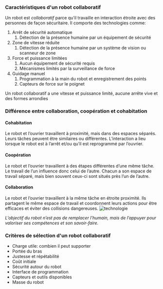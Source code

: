### Caractéristiques d'un robot collaboratif
Un robot est *collaboratif* parce qu’il travaille en interaction étroite avec des personnes de façon sécuritaire. Il comporte des technologies comme:
1. Arrêt de sécurité automatique
	1. Détection de la présence humaine par un équipement de sécurité
2. Zone de vitesse réduite
	1. Détection de la présence humaine par un système de vision ou scanneur de zone
3. Force et puissance limitées
	1. Aucun équipement de sécurité requis
	2. Mécanismes limités par la surveillance de force
4. Guidage manuel
	1. Programmation à la main du robot et enregistrement des points
	2. Capteurs de force sur le poignet

Un robot collaboratif a une vitesse et puissance limité, aucune arrête vive et des formes arrondies
### Différence entre collaboration, coopération et cohabitation
#### Cohabitation
Le robot et l’ouvrier travaillent à proximité, mais dans des espaces séparés. Leurs tâches peuvent être similaires ou différentes. L’interaction a lieu lorsque le robot est à l’arrêt et/ou qu’il est reprogrammé par l’ouvrier.
#### Coopération
Le robot et l’ouvrier travaillent à des étapes différentes d’une même tâche. Le travail de l’un influence donc celui de l’autre. Chacun a son espace de travail séparé, mais bien souvent ceux-ci sont situés près l’un de l’autre.
#### Collaboration
Le robot et l’ouvrier travaillent à la même tâche en étroite proximité. Ils partagent le même espace de travail et coordonnent leurs actions pour être efficaces et éviter des collisions dangereuses.
![technologie](Images/technologie.png)

*L’objectif du robot n’est pas de remplacer l’humain, mais de l’appuyer pour valoriser ses compétences et son savoir-faire.*

### Critères de sélection d'un robot collaboratif
- Charge utile: combien il peut supporter
- Portée du bras
- Justesse et répétabilité
- Coût initiale
- Sécurité autour du robot
- Interface de programmation
- Capteurs et outils disponibles
- Masse du robot

